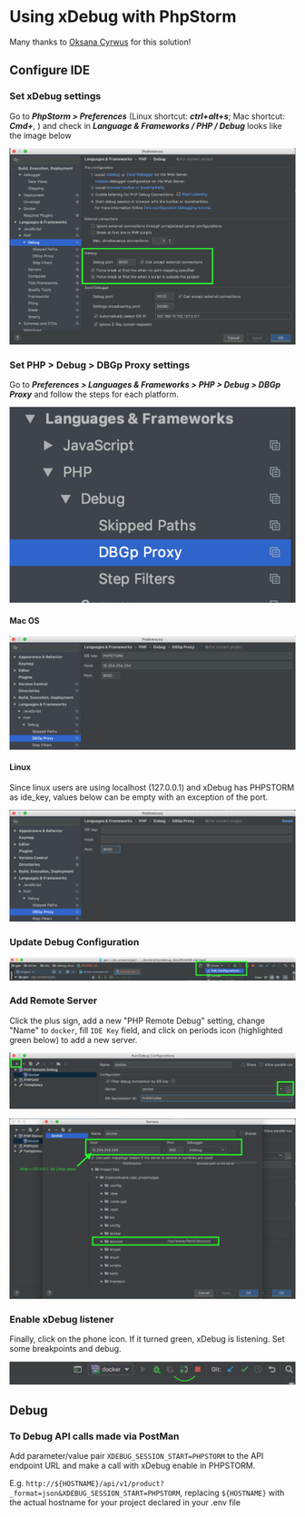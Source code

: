# Using xDebug with PhpStorm

Many thanks to [Oksana Cyrwus](https://github.com/oksana-c) for this solution!

## Configure IDE

### Set xDebug settings
Go to **_PhpStorm > Preferences_** (Linux shortcut: **_ctrl+alt+s_**; Mac shortcut: **_Cmd+_**, ) and check in **_Language & Frameworks / PHP / Debug_** looks like the image below

![Preferences > Languages & Frameworks > PHP > Debug](screenshots/preferences_debug.png "Preferences > Languages & Frameworks > PHP > Debug")

### Set PHP > Debug > DBGp Proxy settings
Go to **_Preferences > Languages & Frameworks > PHP > Debug > DBGp Proxy_** and follow the steps for each platform.

![Preferences > Languages & Frameworks > PHP > Debug > DBGp Proxy](screenshots/dbgp_proxy.png "Preferences > Languages & Frameworks > PHP > Debug > DBGp Proxy")

#### Mac OS

![Preferences > Languages & Frameworks > PHP > Debug > DBGp Proxy](screenshots/dbgp_proxy_macos.png "Preferences > Languages & Frameworks > PHP > Debug > DBGp Proxy")

#### Linux

Since linux users are using localhost (127.0.0.1) and xDebug has PHPSTORM as ide_key, values below can be empty with an exception of the port.

![Preferences > Languages & Frameworks > PHP > Debug > DBGp Proxy](screenshots/dbgp_proxy_linux.png "Preferences > Languages & Frameworks > PHP > Debug > DBGp Proxy")

### Update Debug Configuration

![Debug > Edit Configuration](screenshots/edit_debug_configuration.png "Debug > Edit Configuration")

### Add Remote Server
Click the plus sign, add a new "PHP Remote Debug" setting, change "Name" to `docker`, fill `IDE Key` field, and click on periods icon (highlighted green below) to add a new server.

![Remote Debug Configuration](screenshots/remote_debug_config.png "Remote Debug Configuration")

![Remote Debug Server Definition](screenshots/xdebug_server.png "Remote Debug Server Definition")

### Enable xDebug listener
Finally, click on the phone icon. If it turned green, xDebug is listening. Set some breakpoints and debug.

![Enable xDebug](screenshots/enable_xdebug.png "Enable xDebug")

## Debug

### To Debug API calls made via PostMan

Add parameter/value pair `XDEBUG_SESSION_START=PHPSTORM` to the API endpoint URL and make a call with xDebug enable in PHPSTORM.

E.g. `http://${HOSTNAME}/api/v1/product?_format=json&XDEBUG_SESSION_START=PHPSTORM`, replacing `${HOSTNAME}` with the actual hostname for your project declared in your .env file
